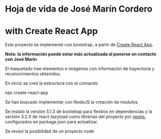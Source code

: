 # Hoja de vida de José Marín Cordero

# with Create React App

Este proyecto se implementó con bootstrap, a partir de [Create React App](https://github.com/facebook/create-react-app).

**Nota: la información puede estar más actualizada al ponerse en contacto con José Marín**

El maquetado trae elementos e imágenes con información de trayectoria y reconocimientos obtenidos.

En inicio se creó la estructura con el comando 

npx create-react-app

Se han buscado implementar con NodeJS la creación de módulos.

Se instaló la versión 5.1.3 de bootstrap para flexbox en dependencias y la versión 3.2.0 de react-lazyload como librerías del proyecto por [npmjs](https://www.npmjs.com/package/react-lazyload), configurados en package.json para actualizar.

Se revisó la posibilidad de un proyecto node
